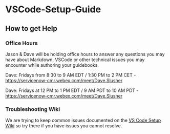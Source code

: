 # VSCode-Setup-Guide

## How to get Help

### Office Hours

Jason & Dave will be holding office hours to answer any questions you may have about Markdown, VSCode or other technical issues you may encounter while authoring your guidebooks.

Dave: Fridays from 8:30 to 9 AM EDT / 1:30 PM to 2 PM CET - https://servicenow-cmr.webex.com/meet/Dave.Slusher

Dave: Fridays at 12 PM to 1 PM EDT / 9 AM PDT to 10 AM PDT - https://servicenow-cmr.webex.com/meet/Dave.Slusher

### Troubleshooting Wiki

We are trying to keep common issues documented on the [VS Code Setup Wiki](https://github.com/ServiceNowEvents/VSCode-Setup-Guide/wiki) so try there if you have issues you cannot resolve.
